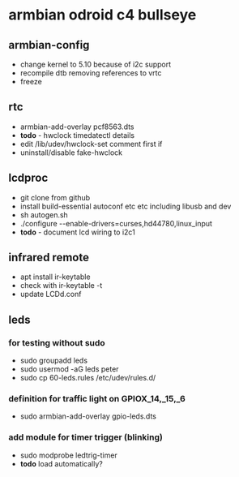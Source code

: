 # armbian odroid c4 bullseye  

## armbian-config  

* change kernel to 5.10 because of i2c support
* recompile dtb removing references to vrtc
* freeze

## rtc

* armbian-add-overlay pcf8563.dts  
* **todo** - hwclock timedatectl details
* edit /lib/udev/hwclock-set comment first if
* uninstall/disable fake-hwclock


## lcdproc

* git clone from github
* install build-essential autoconf etc etc including libusb and dev
* sh autogen.sh
* ./configure --enable-drivers=curses,hd44780,linux_input
* **todo** - document lcd wiring to i2c1

## infrared remote

* apt install ir-keytable 
* check with ir-keytable -t
* update LCDd.conf

## leds

### for testing without sudo  
* sudo groupadd leds
* sudo usermod -aG leds peter
* sudo cp 60-leds.rules /etc/udev/rules.d/

### definition for traffic light on GPIOX_14,_15,_6  

* sudo armbian-add-overlay gpio-leds.dts

### add module for timer trigger (blinking)

* sudo modprobe ledtrig-timer
* **todo** load automatically?

 



